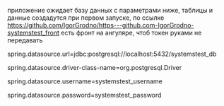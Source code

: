 приложение ожидает базу данных с параметрами ниже, таблицы и данные создадутся при первом запуске, по ссылке https://github.com/IgorGrodno/https---github.com-IgorGrodno-systemstest_front есть фронт на ангуляре, чтоб токен руками не передавать


spring.datasource.url=jdbc:postgresql://localhost:5432/systemstest_db

spring.datasource.driver-class-name=org.postgresql.Driver

spring.datasource.username=systemstest_username

spring.datasource.password=systemstest_password

